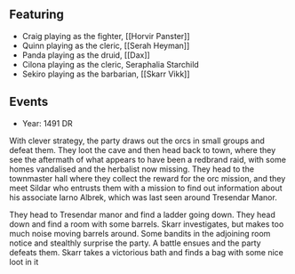 ## Featuring
 - Craig playing as the fighter, [[Horvir Panster]]
 - Quinn playing as the cleric, [[Serah Heyman]]
 - Panda playing as the druid, [[Dax]]
 - Cilona playing as the cleric, Seraphalia Starchild
 - Sekiro playing as the barbarian, [[Skarr Vikk]]

## Events

 - Year: 1491 DR

With clever strategy, the party draws out the orcs in small groups and defeat them. They loot the cave and then head back to town, where they see the aftermath of what appears to have been a redbrand raid, with some homes vandalised and the herbalist now missing. They head to the townmaster hall where they collect the reward for the orc mission, and they meet Sildar who entrusts them with a mission to find out information about his associate Iarno Albrek, which was last seen around Tresendar Manor. 

They head to Tresendar manor and find a ladder going down. They head down and find a room with some barrels. Skarr investigates, but makes too much noise moving barrels around. Some bandits in the adjoining room notice and stealthly surprise the party. A battle ensues and the party defeats them. Skarr takes a victorious bath and finds a bag with some nice loot in it

